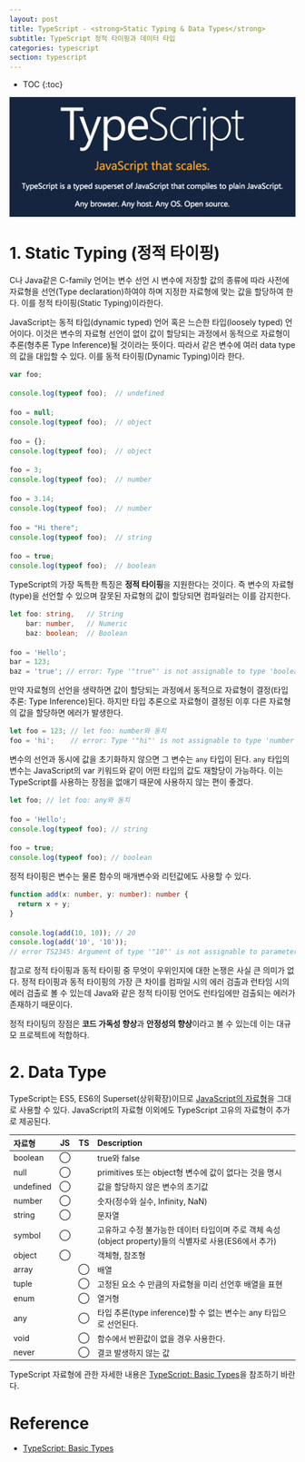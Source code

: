```yaml
---
layout: post
title: TypeScript - <strong>Static Typing & Data Types</strong>
subtitle: TypeScript 정적 타이핑과 데이터 타입
categories: typescript
section: typescript
---
```


* TOC
{:toc}

![typescript Logo](/img/typescript-logo.png)

# 1. Static Typing (정적 타이핑)

C나 Java같은 C-family 언어는 변수 선언 시 변수에 저장할 값의 종류에 따라 사전에 자료형을 선언(Type declaration)하여야 하며 지정한 자료형에 맞는 값을 할당하여 한다. 이를 정적 타이핑(Static Typing)이라한다.

JavaScript는 동적 타입(dynamic typed) 언어 혹은 느슨한 타입(loosely typed) 언어이다. 이것은 변수의 자료형 선언이 없이 값이 할당되는 과정에서 동적으로 자료형이 추론(형추론 Type Inference)될 것이라는 뜻이다. 따라서 같은 변수에 여러 data type의 값을 대입할 수 있다. 이를 동적 타이핑(Dynamic Typing)이라 한다.

```javascript
var foo;

console.log(typeof foo);  // undefined

foo = null;
console.log(typeof foo);  // object

foo = {};
console.log(typeof foo);  // object

foo = 3;
console.log(typeof foo);  // number

foo = 3.14;
console.log(typeof foo);  // number

foo = "Hi there";            
console.log(typeof foo);  // string

foo = true;                  
console.log(typeof foo);  // boolean
```

TypeScript의 가장 독특한 특징은 <strong>정적 타이핑</strong>을 지원한다는 것이다. 즉 변수의 자료형(type)을 선언할 수 있으며 잘못된 자료형의 값이 할당되면 컴파일러는 이를 감지한다.

```typescript
let foo: string,   // String
    bar: number,   // Numeric
    baz: boolean;  // Boolean

foo = 'Hello';
bar = 123;
baz = 'true'; // error: Type '"true"' is not assignable to type 'boolean'.
```

만약 자료형의 선언을 생략하면 값이 할당되는 과정에서 동적으로 자료형이 결정(타입 추론: Type Inference)된다. 하지만 타입 추론으로 자료형이 결정된 이후 다른 자료형의 값을 할당하면 에러가 발생한다.

```typescript
let foo = 123; // let foo: number와 동치
foo = 'hi';    // error: Type '"hi"' is not assignable to type 'number'.
```

변수의 선언과 동시에 값을 초기화하지 않으면 그 변수는 `any` 타입이 된다. `any` 타입의 변수는 JavaScript의 var 키워드와 같이 어떤 타입의 값도 재할당이 가능하다. 이는 TypeScript를 사용하는 장점을 없애기 때문에 사용하지 않는 편이 좋겠다.

```typescript
let foo; // let foo: any와 동치

foo = 'Hello';
console.log(typeof foo); // string

foo = true;
console.log(typeof foo); // boolean
```

정적 타이핑은 변수는 물론 함수의 매개변수와 리턴값에도 사용할 수 있다.

```typescript
function add(x: number, y: number): number {
  return x + y;
}

console.log(add(10, 10)); // 20
console.log(add('10', '10'));
// error TS2345: Argument of type '"10"' is not assignable to parameter of type 'number'.
```

참고로 정적 타이핑과 동적 타이핑 중 무엇이 우위인지에 대한 논쟁은 사실 큰 의미가 없다. 정적 타이핑과 동적 타이핑의 가장 큰 차이를 컴파일 시의 에러 검출과 런타임 시의 에러 검출로 볼 수 있는데 Java와 같은 정적 타이핑 언어도 런타임에만 검출되는 에러가 존재하기 때문이다.

정적 타이팅의 장점은 <strong>코드 가독성 향상</strong>과 <strong>안정성의 향상</strong>이라고 볼 수 있는데 이는 대규모 프로젝트에 적합하다.

# 2. Data Type

TypeScript는 ES5, ES6의 Superset(상위확장)이므로 [JavaScript의 자료형](./js-data-type-variable#data-type-)을 그대로 사용할 수 있다. JavaScript의 자료형 이외에도 TypeScript 고유의 자료형이 추가로 제공된다.

| 자료형        | JS | TS | Description      |
|:------------|:--:|:--:|:-----------------|
| boolean     |◯   |    | true와 false
| null        |◯   |    | primitives 또는 object형 변수에 값이 없다는 것을 명시          
| undefined   |◯   |    | 값을 할당하지 않은 변수의 초기값         
| number      |◯   |    | 숫자(정수와 실수, Infinity, NaN)
| string      |◯   |    | 문자열
| symbol      |◯   |    | 고유하고 수정 불가능한 데이터 타입이며 주로 객체 속성(object property)들의 식별자로 사용(ES6에서 추가)
| object      |◯   |    | 객체형, 참조형
| array       |    |◯   | 배열
| tuple       |    |◯   | 고정된 요소 수 만큼의 자료형을 미리 선언후 배열을 표현
| enum        |    |◯   | 열거형
| any         |    |◯   | 타입 추론(type inference)할 수 없는 변수는 any 타입으로 선언된다.
| void        |    |◯   | 함수에서 반환값이 없을 경우 사용한다.
| never       |    |◯   | 결코 발생하지 않는 값

TypeScript 자료형에 관한 자세한 내용은 [TypeScript: Basic Types](http://www.typescriptlang.org/docs/handbook/basic-types.html)을 참조하기 바란다.

# Reference

* [TypeScript: Basic Types](http://www.typescriptlang.org/docs/handbook/basic-types.html)
